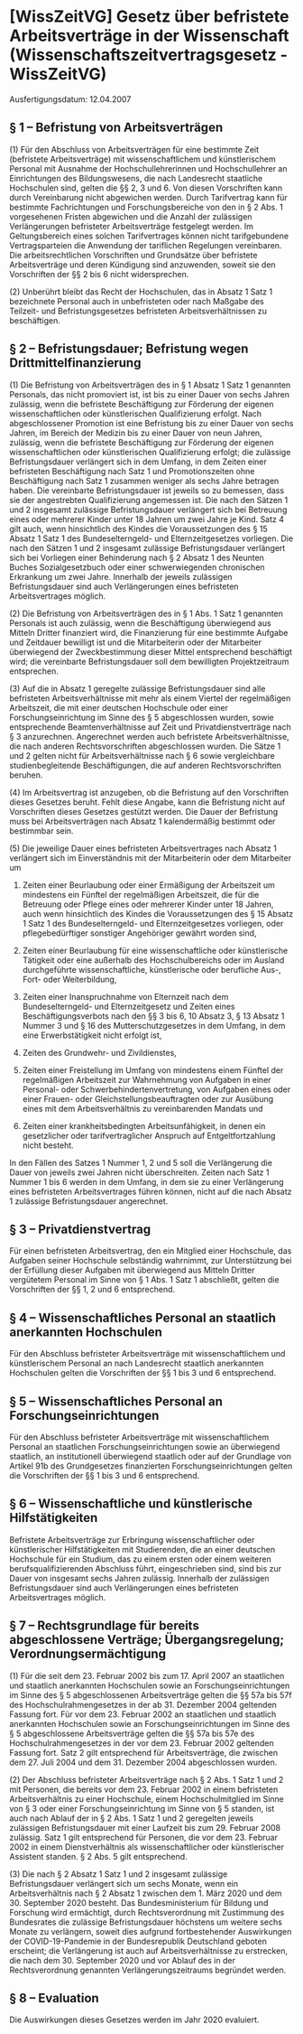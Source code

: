 # [WissZeitVG] Gesetz über befristete Arbeitsverträge in der Wissenschaft  (Wissenschaftszeitvertragsgesetz - WissZeitVG)

Ausfertigungsdatum: 12.04.2007

 

## § 1 – Befristung von Arbeitsverträgen

(1) Für den Abschluss von Arbeitsverträgen für eine bestimmte Zeit (befristete Arbeitsverträge) mit wissenschaftlichem und künstlerischem Personal mit Ausnahme der Hochschullehrerinnen und Hochschullehrer an Einrichtungen des Bildungswesens, die nach Landesrecht staatliche Hochschulen sind, gelten die §§ 2, 3 und 6. Von diesen Vorschriften kann durch Vereinbarung nicht abgewichen werden. Durch Tarifvertrag kann für bestimmte Fachrichtungen und Forschungsbereiche von den in § 2 Abs. 1 vorgesehenen Fristen abgewichen und die Anzahl der zulässigen Verlängerungen befristeter Arbeitsverträge festgelegt werden. Im Geltungsbereich eines solchen Tarifvertrages können nicht tarifgebundene Vertragsparteien die Anwendung der tariflichen Regelungen vereinbaren. Die arbeitsrechtlichen Vorschriften und Grundsätze über befristete Arbeitsverträge und deren Kündigung sind anzuwenden, soweit sie den Vorschriften der §§ 2 bis 6 nicht widersprechen.

(2) Unberührt bleibt das Recht der Hochschulen, das in Absatz 1 Satz 1 bezeichnete Personal auch in unbefristeten oder nach Maßgabe des Teilzeit- und Befristungsgesetzes befristeten Arbeitsverhältnissen zu beschäftigen.


## § 2 – Befristungsdauer; Befristung wegen Drittmittelfinanzierung

(1) Die Befristung von Arbeitsverträgen des in § 1 Absatz 1 Satz 1 genannten Personals, das nicht promoviert ist, ist bis zu einer Dauer von sechs Jahren zulässig, wenn die befristete Beschäftigung zur Förderung der eigenen wissenschaftlichen oder künstlerischen Qualifizierung erfolgt. Nach abgeschlossener Promotion ist eine Befristung bis zu einer Dauer von sechs Jahren, im Bereich der Medizin bis zu einer Dauer von neun Jahren, zulässig, wenn die befristete Beschäftigung zur Förderung der eigenen wissenschaftlichen oder künstlerischen Qualifizierung erfolgt; die zulässige Befristungsdauer verlängert sich in dem Umfang, in dem Zeiten einer befristeten Beschäftigung nach Satz 1 und Promotionszeiten ohne Beschäftigung nach Satz 1 zusammen weniger als sechs Jahre betragen haben. Die vereinbarte Befristungsdauer ist jeweils so zu bemessen, dass sie der angestrebten Qualifizierung angemessen ist. Die nach den Sätzen 1 und 2 insgesamt zulässige Befristungsdauer verlängert sich bei Betreuung eines oder mehrerer Kinder unter 18 Jahren um zwei Jahre je Kind. Satz 4 gilt auch, wenn hinsichtlich des Kindes die Voraussetzungen des § 15 Absatz 1 Satz 1 des Bundeselterngeld- und Elternzeitgesetzes vorliegen. Die nach den Sätzen 1 und 2 insgesamt zulässige Befristungsdauer verlängert sich bei Vorliegen einer Behinderung nach § 2 Absatz 1 des Neunten Buches Sozialgesetzbuch oder einer schwerwiegenden chronischen Erkrankung um zwei Jahre. Innerhalb der jeweils zulässigen Befristungsdauer sind auch Verlängerungen eines befristeten Arbeitsvertrages möglich.

(2) Die Befristung von Arbeitsverträgen des in § 1 Abs. 1 Satz 1 genannten Personals ist auch zulässig, wenn die Beschäftigung überwiegend aus Mitteln Dritter finanziert wird, die Finanzierung für eine bestimmte Aufgabe und Zeitdauer bewilligt ist und die Mitarbeiterin oder der Mitarbeiter überwiegend der Zweckbestimmung dieser Mittel entsprechend beschäftigt wird; die vereinbarte Befristungsdauer soll dem bewilligten Projektzeitraum entsprechen.

(3) Auf die in Absatz 1 geregelte zulässige Befristungsdauer sind alle befristeten Arbeitsverhältnisse mit mehr als einem Viertel der regelmäßigen Arbeitszeit, die mit einer deutschen Hochschule oder einer Forschungseinrichtung im Sinne des § 5 abgeschlossen wurden, sowie entsprechende Beamtenverhältnisse auf Zeit und Privatdienstverträge nach § 3 anzurechnen. Angerechnet werden auch befristete Arbeitsverhältnisse, die nach anderen Rechtsvorschriften abgeschlossen wurden. Die Sätze 1 und 2 gelten nicht für Arbeitsverhältnisse nach § 6 sowie vergleichbare studienbegleitende Beschäftigungen, die auf anderen Rechtsvorschriften beruhen.

(4) Im Arbeitsvertrag ist anzugeben, ob die Befristung auf den Vorschriften dieses Gesetzes beruht. Fehlt diese Angabe, kann die Befristung nicht auf Vorschriften dieses Gesetzes gestützt werden. Die Dauer der Befristung muss bei Arbeitsverträgen nach Absatz 1 kalendermäßig bestimmt oder bestimmbar sein.

(5) Die jeweilige Dauer eines befristeten Arbeitsvertrages nach Absatz 1 verlängert sich im Einverständnis mit der Mitarbeiterin oder dem Mitarbeiter um

1. Zeiten einer Beurlaubung oder einer Ermäßigung der Arbeitszeit um mindestens ein Fünftel der regelmäßigen Arbeitszeit, die für die Betreuung oder Pflege eines oder mehrerer Kinder unter 18 Jahren, auch wenn hinsichtlich des Kindes die Voraussetzungen des § 15 Absatz 1 Satz 1 des Bundeselterngeld- und Elternzeitgesetzes vorliegen, oder pflegebedürftiger sonstiger Angehöriger gewährt worden sind,

2. Zeiten einer Beurlaubung für eine wissenschaftliche oder künstlerische Tätigkeit oder eine außerhalb des Hochschulbereichs oder im Ausland durchgeführte wissenschaftliche, künstlerische oder berufliche Aus-, Fort- oder Weiterbildung,

3. Zeiten einer Inanspruchnahme von Elternzeit nach dem Bundeselterngeld- und Elternzeitgesetz und Zeiten eines Beschäftigungsverbots nach den §§ 3 bis 6, 10 Absatz 3, § 13 Absatz 1 Nummer 3 und § 16 des Mutterschutzgesetzes in dem Umfang, in dem eine Erwerbstätigkeit nicht erfolgt ist,

4. Zeiten des Grundwehr- und Zivildienstes,

5. Zeiten einer Freistellung im Umfang von mindestens einem Fünftel der regelmäßigen Arbeitszeit zur Wahrnehmung von Aufgaben in einer Personal- oder Schwerbehindertenvertretung, von Aufgaben eines oder einer Frauen- oder Gleichstellungsbeauftragten oder zur Ausübung eines mit dem Arbeitsverhältnis zu vereinbarenden Mandats und

6. Zeiten einer krankheitsbedingten Arbeitsunfähigkeit, in denen ein gesetzlicher oder tarifvertraglicher Anspruch auf Entgeltfortzahlung nicht besteht.

In den Fällen des Satzes 1 Nummer 1, 2 und 5 soll die Verlängerung die Dauer von jeweils zwei Jahren nicht überschreiten. Zeiten nach Satz 1 Nummer 1 bis 6 werden in dem Umfang, in dem sie zu einer Verlängerung eines befristeten Arbeitsvertrages führen können, nicht auf die nach Absatz 1 zulässige Befristungsdauer angerechnet.


## § 3 – Privatdienstvertrag

Für einen befristeten Arbeitsvertrag, den ein Mitglied einer Hochschule, das Aufgaben seiner Hochschule selbständig wahrnimmt, zur Unterstützung bei der Erfüllung dieser Aufgaben mit überwiegend aus Mitteln Dritter vergütetem Personal im Sinne von § 1 Abs. 1 Satz 1 abschließt, gelten die Vorschriften der §§ 1, 2 und 6 entsprechend.


## § 4 – Wissenschaftliches Personal an staatlich anerkannten Hochschulen

Für den Abschluss befristeter Arbeitsverträge mit wissenschaftlichem und künstlerischem Personal an nach Landesrecht staatlich anerkannten Hochschulen gelten die Vorschriften der §§ 1 bis 3 und 6 entsprechend.


## § 5 – Wissenschaftliches Personal an Forschungseinrichtungen

Für den Abschluss befristeter Arbeitsverträge mit wissenschaftlichem Personal an staatlichen Forschungseinrichtungen sowie an überwiegend staatlich, an institutionell überwiegend staatlich oder auf der Grundlage von Artikel 91b des Grundgesetzes finanzierten Forschungseinrichtungen gelten die Vorschriften der §§ 1 bis 3 und 6 entsprechend.


## § 6 – Wissenschaftliche und künstlerische Hilfstätigkeiten

Befristete Arbeitsverträge zur Erbringung wissenschaftlicher oder künstlerischer Hilfstätigkeiten mit Studierenden, die an einer deutschen Hochschule für ein Studium, das zu einem ersten oder einem weiteren berufsqualifizierenden Abschluss führt, eingeschrieben sind, sind bis zur Dauer von insgesamt sechs Jahren zulässig. Innerhalb der zulässigen Befristungsdauer sind auch Verlängerungen eines befristeten Arbeitsvertrages möglich.


## § 7 – Rechtsgrundlage für bereits abgeschlossene Verträge; Übergangsregelung; Verordnungsermächtigung

(1) Für die seit dem 23. Februar 2002 bis zum 17. April 2007 an staatlichen und staatlich anerkannten Hochschulen sowie an Forschungseinrichtungen im Sinne des § 5 abgeschlossenen Arbeitsverträge gelten die §§ 57a bis 57f des Hochschulrahmengesetzes in der ab 31. Dezember 2004 geltenden Fassung fort. Für vor dem 23. Februar 2002 an staatlichen und staatlich anerkannten Hochschulen sowie an Forschungseinrichtungen im Sinne des § 5 abgeschlossene Arbeitsverträge gelten die §§ 57a bis 57e des Hochschulrahmengesetzes in der vor dem 23. Februar 2002 geltenden Fassung fort. Satz 2 gilt entsprechend für Arbeitsverträge, die zwischen dem 27. Juli 2004 und dem 31. Dezember 2004 abgeschlossen wurden.

(2) Der Abschluss befristeter Arbeitsverträge nach § 2 Abs. 1 Satz 1 und 2 mit Personen, die bereits vor dem 23. Februar 2002 in einem befristeten Arbeitsverhältnis zu einer Hochschule, einem Hochschulmitglied im Sinne von § 3 oder einer Forschungseinrichtung im Sinne von § 5 standen, ist auch nach Ablauf der in § 2 Abs. 1 Satz 1 und 2 geregelten jeweils zulässigen Befristungsdauer mit einer Laufzeit bis zum 29. Februar 2008 zulässig. Satz 1 gilt entsprechend für Personen, die vor dem 23. Februar 2002 in einem Dienstverhältnis als wissenschaftlicher oder künstlerischer Assistent standen. § 2 Abs. 5 gilt entsprechend.

(3) Die nach § 2 Absatz 1 Satz 1 und 2 insgesamt zulässige Befristungsdauer verlängert sich um sechs Monate, wenn ein Arbeitsverhältnis nach § 2 Absatz 1 zwischen dem 1. März 2020 und dem 30. September 2020 besteht. Das Bundesministerium für Bildung und Forschung wird ermächtigt, durch Rechtsverordnung mit Zustimmung des Bundesrates die zulässige Befristungsdauer höchstens um weitere sechs Monate zu verlängern, soweit dies aufgrund fortbestehender Auswirkungen der COVID-19-Pandemie in der Bundesrepublik Deutschland geboten erscheint; die Verlängerung ist auch auf ­Arbeitsverhältnisse zu erstrecken, die nach dem 30. September 2020 und vor Ablauf des in der Rechtsverordnung genannten Verlängerungszeitraums begründet werden.


## § 8 – Evaluation

Die Auswirkungen dieses Gesetzes werden im Jahr 2020 evaluiert.
